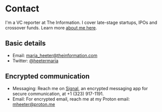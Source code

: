 # Contact 

I'm a VC reporter at The Information. I cover late-stage startups, IPOs and crossover funds. Learn more [about me here](https://github.com/heetermaria/about).

Basic details
---

* Email: maria_heeter@theinformation.com  
* Twitter: [@heetermaria](https://twitter.com/heetermaria)

Encrypted communication 
---

* Messaging: Reach me on [Signal](https://signal.org/#signal), an encrypted messaging app for secure communication, at +1 (323) 917-1191. 
* Email: For encrypted email, reach me at my Proton email: mheeter@proton.me 


